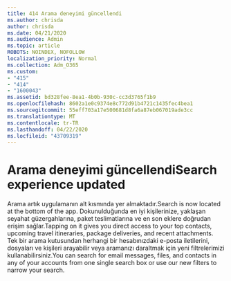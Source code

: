 ```yaml
---
title: 414 Arama deneyimi güncellendi
ms.author: chrisda
author: chrisda
ms.date: 04/21/2020
ms.audience: Admin
ms.topic: article
ROBOTS: NOINDEX, NOFOLLOW
localization_priority: Normal
ms.collection: Adm_O365
ms.custom:
- "415"
- "414"
- "1600043"
ms.assetid: bd328fee-8ea1-4b0b-930c-cc3d3765f1b9
ms.openlocfilehash: 8602a1e0c9374e8c772d91b4721c1435fec4bea1
ms.sourcegitcommit: 55eff703a17e500681d8fa6a87eb067019ade3cc
ms.translationtype: MT
ms.contentlocale: tr-TR
ms.lasthandoff: 04/22/2020
ms.locfileid: "43709319"
---
```

# <a name="search-experience-updated"></a><span data-ttu-id="26fbe-102">Arama deneyimi güncellendi</span><span class="sxs-lookup"><span data-stu-id="26fbe-102">Search experience updated</span></span>

<span data-ttu-id="26fbe-103">Arama artık uygulamanın alt kısmında yer almaktadır.</span><span class="sxs-lookup"><span data-stu-id="26fbe-103">Search is now located at the bottom of the app.</span></span> <span data-ttu-id="26fbe-104">Dokunulduğunda en iyi kişilerinize, yaklaşan seyahat güzergahlarına, paket teslimatlarına ve en son eklere doğrudan erişim sağlar.</span><span class="sxs-lookup"><span data-stu-id="26fbe-104">Tapping on it gives you direct access to your top contacts, upcoming travel itineraries, package deliveries, and recent attachments.</span></span> <span data-ttu-id="26fbe-105">Tek bir arama kutusundan herhangi bir hesabınızdaki e-posta iletilerini, dosyaları ve kişileri arayabilir veya aramanızı daraltmak için yeni filtrelerimizi kullanabilirsiniz.</span><span class="sxs-lookup"><span data-stu-id="26fbe-105">You can search for email messages, files, and contacts in any of your accounts from one single search box or use our new filters to narrow your search.</span></span>
